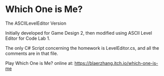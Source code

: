 # Which One is Me?
The ASCIILevelEditor Version

Initially developed for Game Design 2, then modified using ASCII Level Editor for Code Lab 1.

The only C# Script concerning the homework is LevelEditor.cs, and all the comments are in that file.

Play Which One is Me? online at: https://blaerzhang.itch.io/which-one-is-me
